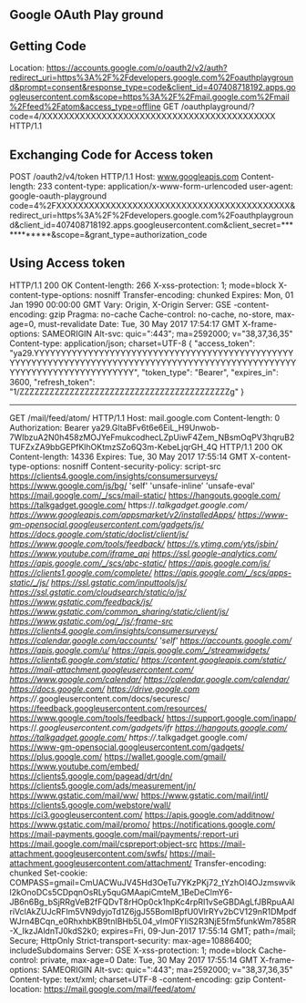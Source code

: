 ## Google OAuth Play ground

## Getting Code
Location: https://accounts.google.com/o/oauth2/v2/auth?redirect_uri=https%3A%2F%2Fdevelopers.google.com%2Foauthplayground&prompt=consent&response_type=code&client_id=407408718192.apps.googleusercontent.com&scope=https%3A%2F%2Fmail.google.com%2Fmail%2Ffeed%2Fatom&access_type=offline
GET /oauthplayground/?code=4/XXXXXXXXXXXXXXXXXXXXXXXXXXXXXXXXXXXXXXXXXXX HTTP/1.1


## Exchanging Code for Access token

POST /oauth2/v4/token HTTP/1.1
Host: www.googleapis.com
Content-length: 233
content-type: application/x-www-form-urlencoded
user-agent: google-oauth-playground
code=4%2FXXXXXXXXXXXXXXXXXXXXXXXXXXXXXXXXXXXXXXXXXXX&redirect_uri=https%3A%2F%2Fdevelopers.google.com%2Foauthplayground&client_id=407408718192.apps.googleusercontent.com&client_secret=************&scope=&grant_type=authorization_code


## Using Access token
HTTP/1.1 200 OK
Content-length: 266
X-xss-protection: 1; mode=block
X-content-type-options: nosniff
Transfer-encoding: chunked
Expires: Mon, 01 Jan 1990 00:00:00 GMT
Vary: Origin, X-Origin
Server: GSE
-content-encoding: gzip
Pragma: no-cache
Cache-control: no-cache, no-store, max-age=0, must-revalidate
Date: Tue, 30 May 2017 17:54:17 GMT
X-frame-options: SAMEORIGIN
Alt-svc: quic=":443"; ma=2592000; v="38,37,36,35"
Content-type: application/json; charset=UTF-8
{
  "access_token": "ya29.YYYYYYYYYYYYYYYYYYYYYYYYYYYYYYYYYYYYYYYYYYYYYYYYYYYYYYYYYYYYYYYYYYYYYYYYYYYYYYYYYYYYYYYYYYYYYYYYYYYYYYYYYYYYYYYYYYYYYYYYYYYY", 
  "token_type": "Bearer", 
  "expires_in": 3600, 
  "refresh_token": "1/ZZZZZZZZZZZZZZZZZZZZZZZZZZZZZZZZZZZZZZZZZZg"
}


------------------------------
GET /mail/feed/atom/ HTTP/1.1
Host: mail.google.com
Content-length: 0
Authorization: Bearer ya29.GltaBFv6t6e6EiL_H9Unwob-7WIbzuA2N0h458zMOJYeFmukcodhecLZpUiwF4Zem_NBsmOqPV3hqruB2TUFZxZA9bbGEPfKlhOKtmzSZo6Q3m-KebeLjqrGH_4Q
HTTP/1.1 200 OK
Content-length: 14336
Expires: Tue, 30 May 2017 17:55:14 GMT
X-content-type-options: nosniff
Content-security-policy: script-src https://clients4.google.com/insights/consumersurveys/ https://www.google.com/js/bg/ 'self' 'unsafe-inline' 'unsafe-eval' https://mail.google.com/_/scs/mail-static/ https://hangouts.google.com/ https://talkgadget.google.com/ https://*.talkgadget.google.com/ https://www.googleapis.com/appsmarket/v2/installedApps/ https://www-gm-opensocial.googleusercontent.com/gadgets/js/ https://docs.google.com/static/doclist/client/js/ https://www.google.com/tools/feedback/ https://s.ytimg.com/yts/jsbin/ https://www.youtube.com/iframe_api https://ssl.google-analytics.com/ https://apis.google.com/_/scs/abc-static/ https://apis.google.com/js/ https://clients1.google.com/complete/ https://apis.google.com/_/scs/apps-static/_/js/ https://ssl.gstatic.com/inputtools/js/ https://ssl.gstatic.com/cloudsearch/static/o/js/ https://www.gstatic.com/feedback/js/ https://www.gstatic.com/common_sharing/static/client/js/ https://www.gstatic.com/og/_/js/;frame-src https://clients4.google.com/insights/consumersurveys/ https://calendar.google.com/accounts/ 'self' https://accounts.google.com/ https://apis.google.com/u/ https://apis.google.com/_/streamwidgets/ https://clients6.google.com/static/ https://content.googleapis.com/static/ https://mail-attachment.googleusercontent.com/ https://www.google.com/calendar/ https://calendar.google.com/calendar/ https://docs.google.com/ https://drive.google.com https://*.googleusercontent.com/docs/securesc/ https://feedback.googleusercontent.com/resources/ https://www.google.com/tools/feedback/ https://support.google.com/inapp/ https://*.googleusercontent.com/gadgets/ifr https://hangouts.google.com/ https://talkgadget.google.com/ https://*.talkgadget.google.com/ https://www-gm-opensocial.googleusercontent.com/gadgets/ https://plus.google.com/ https://wallet.google.com/gmail/ https://www.youtube.com/embed/ https://clients5.google.com/pagead/drt/dn/ https://clients5.google.com/ads/measurement/jn/ https://www.gstatic.com/mail/ww/ https://www.gstatic.com/mail/intl/ https://clients5.google.com/webstore/wall/ https://ci3.googleusercontent.com/ https://apis.google.com/additnow/ https://www.gstatic.com/mail/promo/ https://notifications.google.com/ https://mail-payments.google.com/mail/payments/;report-uri https://mail.google.com/mail/cspreport;object-src https://mail-attachment.googleusercontent.com/swfs/ https://mail-attachment.googleusercontent.com/attachment/
Transfer-encoding: chunked
Set-cookie: COMPASS=gmail=CmUACWuJV45Hd3OeTu7YKzPKj72_tYzhOI4OJzmswvikl2kOnoDCs5CDpqnOsRLy5quGMAapiCmteM_1BeDeClmY6-JB6n6Bg_bSjRRgVeB2fFQDvT8rHOp0ck1hpKc4rpRI1vSeGBDAgLfJBRpuAAlriVclAkZUJcRFIm5VN9dyjoTd1Z6jgJ55BomIBpfU0VlrRYv2bCV129nR1DMpdfWJrn4BCqn_e0RhxhbKB9tnIBHb5L04_vIm0FYIiS2R3NjE5fm5funkWm7858R-X_IkzJAldnTJ0kdS2k0; expires=Fri, 09-Jun-2017 17:55:14 GMT; path=/mail; Secure; HttpOnly
Strict-transport-security: max-age=10886400; includeSubdomains
Server: GSE
X-xss-protection: 1; mode=block
Cache-control: private, max-age=0
Date: Tue, 30 May 2017 17:55:14 GMT
X-frame-options: SAMEORIGIN
Alt-svc: quic=":443"; ma=2592000; v="38,37,36,35"
Content-type: text/xml; charset=UTF-8
-content-encoding: gzip
Content-location: https://mail.google.com/mail/feed/atom/
<?xml version="1.0" encoding="UTF-8"?><feed version="0.3" xmlns="http://purl.org/atom/ns#"><title>